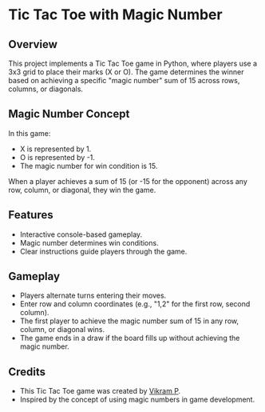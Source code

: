 # Tic Tac Toe with Magic Number

## Overview

This project implements a Tic Tac Toe game in Python, where players use a 3x3 grid to place their marks (X or O). The game determines the winner based on achieving a specific "magic number" sum of 15 across rows, columns, or diagonals.

## Magic Number Concept

In this game:
- X is represented by 1.
- O is represented by -1.
- The magic number for win condition is 15.

When a player achieves a sum of 15 (or -15 for the opponent) across any row, column, or diagonal, they win the game.

## Features

- Interactive console-based gameplay.
- Magic number determines win conditions.
- Clear instructions guide players through the game.

## Gameplay

- Players alternate turns entering their moves.
- Enter row and column coordinates (e.g., "1,2" for the first row, second column).
- The first player to achieve the magic number sum of 15 in any row, column, or diagonal wins.
- The game ends in a draw if the board fills up without achieving the magic number.

## Credits

- This Tic Tac Toe game was created by [Vikram P](vikrampartha24@gmail.com).
- Inspired by the concept of using magic numbers in game development.
